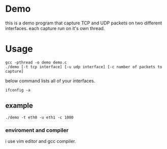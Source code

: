 # Demo
this is a demo program that capture TCP and UDP packets on two different interfaces. each capture run on it's own thread.
# Usage
```
gcc -pthread -o demo demo.c
./demo [-t tcp interface] [-u udp interface] [-c number of packets to capture]
```
below command lists all of your interfaces.

```ifconfig -a```

## example
```./demo -t eth0 -u eth1 -c 1000```
### enviroment and compiler
i use vim editor and gcc compiler.
